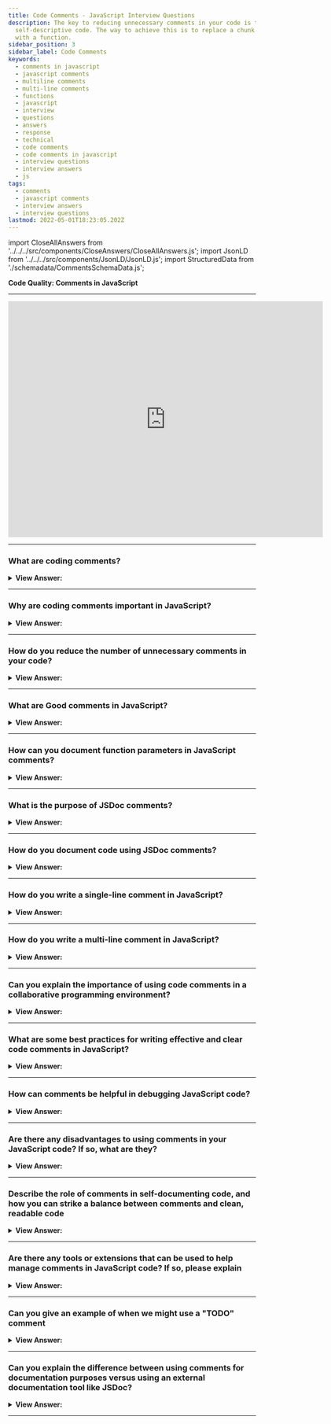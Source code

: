 ```yaml
---
title: Code Comments - JavaScript Interview Questions
description: The key to reducing unnecessary comments in your code is to write
  self-descriptive code. The way to achieve this is to replace a chunk of code
  with a function.
sidebar_position: 3
sidebar_label: Code Comments
keywords:
  - comments in javascript
  - javascript comments
  - multiline comments
  - multi-line comments
  - functions
  - javascript
  - interview
  - questions
  - answers
  - response
  - technical
  - code comments
  - code comments in javascript
  - interview questions
  - interview answers
  - js
tags:
  - comments
  - javascript comments
  - interview answers
  - interview questions
lastmod: 2022-05-01T18:23:05.202Z
---
```


import CloseAllAnswers from '../../../src/components/CloseAnswers/CloseAllAnswers.js';
import JsonLD from '../../../src/components/JsonLD/JsonLD.js';
import StructuredData from './schemadata/CommentsSchemaData.js';

<JsonLD data={StructuredData} />

<head>
  <title>Comments in JavaScript | JavaScript Frontend Phone Interview</title>
</head>

**Code Quality: Comments in JavaScript**

---

<div class='videoWrapper'>
<iframe
    width="640"
    height="480"
    src="https://www.youtube.com/embed/JDfLW97WLbc"
    frameborder="0"
    allow="autoplay; encrypted-media"
    allowfullscreen
>
</iframe>
</div>

---

<CloseAllAnswers />

### What are coding comments?

<details>
  <summary><strong>View Answer:</strong></summary>
  <div>
  <div><strong>Interview Response:</strong> Coding comments are notes added to a program's source code to explain the code to programmers or to serve as reminders for future updates.
</div><br/>
  </div>
</details>

---

### Why are coding comments important in JavaScript?

<details>
  <summary><strong>View Answer:</strong></summary>
  <div>
  <div><strong>Interview Response:</strong> Code comments in JavaScript serve to explain code, improve readability, and assist in debugging. They provide context and clarification, making it easier for developers to maintain and understand the codebase.
</div><br/>
  </div>
</details>

---

### How do you reduce the number of unnecessary comments in your code?

<details>
  <summary><strong>View Answer:</strong></summary>
  <div>
  <div><strong>Interview Response:</strong> The key to reducing unnecessary comments in your code is to write self-descriptive code. The best way to achieve this is to replace a chunk of code with a function.
</div><br />
  <div><strong className="codeExample">Code Example:</strong> Confusing Code<br /><br />

  <div></div>

```js
function showPrimes(n) {
  nextPrime: for (let i = 2; i < n; i++) {
    // check if i is a prime number   <-- this is an unnecessary comment
    for (let j = 2; j < i; j++) {
      if (i % j == 0) continue nextPrime;
    }

    alert(i);
  }
}
```

  </div><br />
  <div><strong className="codeExample">Code Example:</strong> Good Code<br /><br />

  <div></div>

```js
// The better variant, with a factored-out function isPrime:
function showPrimes(n) {
  for (let i = 2; i < n; i++) {
    if (!isPrime(i)) continue;

    alert(i);
  }
}

function isPrime(n) {
  for (let i = 2; i < n; i++) {
    if (n % i == 0) return false;
  }

  return true;
}
```

  </div>
  </div>
</details>

---

### What are Good comments in JavaScript?

<details>
  <summary><strong>View Answer:</strong></summary>
  <div>
  <div><strong>Interview Response:</strong> Good comments in JavaScript provide a high-level overview of the code architecture, including how components interact. They focus less on explaining code functionality and more on documenting function parameters and usage. They provide a bird's eye view of the code.
</div><br />
  <div><strong className="codeExample">Code Example:</strong><br /><br />

  <div></div>

```js
/**
 * Returns x raised to the n-th power.
 *
 * @param {number} x The number to raise.
 * @param {number} n The power, must be a natural number.
 * @return {number} x raised to the n-th power.
 */
function pow(x, n) {
  ...
}
```

  </div>
  </div>
</details>

---

### How can you document function parameters in JavaScript comments?

<details>
  <summary><strong>View Answer:</strong></summary>
  <div>
  <div><strong>Interview Response:</strong> You use the param tag followed by the name and description of the parameter. For example, "param &#123;string&#125; name - the name of the person."
</div><br/>
  </div>
</details>

---

### What is the purpose of JSDoc comments?

<details>
  <summary><strong>View Answer:</strong></summary>
  <div>
  <div><strong>Interview Response:</strong> JSDoc comments are a type of coding comment that follows a specific syntax to generate documentation for code. They help developers understand the API, parameters, and return values of a function or module.
</div><br/>
  </div>
</details>

---

### How do you document code using JSDoc comments?

<details>
  <summary><strong>View Answer:</strong></summary>
  <div>
  <div><strong>Interview Response:</strong> To document code using JSDoc, start with /**, describe elements using tags like @param, @return, @class, and @type, add descriptions, and close with */. This allows for automatic documentation generation and IDE support.
</div><br/>
  </div>
</details>

---

### How do you write a single-line comment in JavaScript?

<details>
  <summary><strong>View Answer:</strong></summary>
  <div>
  <div><strong>Interview Response:</strong> We use two forward slashes (//) followed by the comment text to write a single-line comment in JavaScript.
</div><br/>
  </div>
</details>

---

### How do you write a multi-line comment in JavaScript?

<details>
  <summary><strong>View Answer:</strong></summary>
  <div>
  <div><strong>Interview Response:</strong> To create a multi-line comment in JavaScript, place your comment between a forward slash followed by an asterisk (/*), and finally, end the comment with an asterisk followed by a forward slash (*/). This allows you to write comments that span multiple lines
</div><br/>
  </div>
</details>

---

### Can you explain the importance of using code comments in a collaborative programming environment?

<details>
  <summary><strong>View Answer:</strong></summary>
  <div>
  <div><strong>Interview Response:</strong> In collaborative programming, code comments enhance communication among developers, clarify complex logic, provide context, and document functions or variables, improving code understanding, maintainability, and overall team productivity.
</div><br/>
  </div>
</details>

---

### What are some best practices for writing effective and clear code comments in JavaScript?

<details>
  <summary><strong>View Answer:</strong></summary>
  <div>
  <div><strong>Interview Response:</strong> To write effective and clear code comments, ensure conciseness and clarity. We should focus on explaining the 'why' instead of the 'what', as the code should be self-explanatory. We should use consistent commenting styles, such as single-line or multi-line comments, and avoid redundancy. Lastly, keep comments up-to-date as code evolves to prevent confusion and miscommunication.
</div><br/>
  </div>
</details>

---

### How can comments be helpful in debugging JavaScript code?

<details>
  <summary><strong>View Answer:</strong></summary>
  <div>
  <div><strong>Interview Response:</strong> Comments can help identify issues, clarify intentions, and provide context during debugging, making it easier to trace problematic code sections, understand the logic, and fix errors efficiently.
</div><br/>
  </div>
</details>

---

### Are there any disadvantages to using comments in your JavaScript code? If so, what are they?

<details>
  <summary><strong>View Answer:</strong></summary>
  <div>
  <div><strong>Interview Response:</strong> Disadvantages of comments include potential clutter, outdated information, and redundancy. Poorly written comments can confuse readers and hinder maintainability instead of improving code comprehension.
</div><br/>
  </div>
</details>

---

### Describe the role of comments in self-documenting code, and how you can strike a balance between comments and clean, readable code

<details>
  <summary><strong>View Answer:</strong></summary>
  <div>
  <div><strong>Interview Response:</strong> In self-documenting code, comments clarify complex logic or intent, while descriptive variable and function names make code readable. We can strike a balance by using comments sparingly and emphasizing clear code structure.
</div><br/>
  </div>
</details>

---

### Are there any tools or extensions that can be used to help manage comments in JavaScript code? If so, please explain

<details>
  <summary><strong>View Answer:</strong></summary>
  <div>
  <div><strong>Interview Response:</strong> Yes, tools like JSDoc generate documentation from comments, while linters, like ESLint, enforce consistent commenting practices. We also use extensions like Comment Anchors, in VSCode, which help us navigate and organize comments effectively.
</div><br/>
  </div>
</details>

---

### Can you give an example of when we might use a "TODO" comment

<details>
  <summary><strong>View Answer:</strong></summary>
  <div>
  <div><strong>Interview Response:</strong> A "TODO" comment is used to mark incomplete features or areas requiring improvement. For example, when we may need to optimize performance by implementing a caching mechanism.
</div><br/>
  </div>
</details>

---

### Can you explain the difference between using comments for documentation purposes versus using an external documentation tool like JSDoc?

<details>
  <summary><strong>View Answer:</strong></summary>
  <div>
  <div><strong>Interview Response:</strong> Comments provide inline explanations, while JSDoc generates external documentation using structured comments. JSDoc offers better organization, searchability, and consistency, while in-code comments aid understanding during development.
</div><br/>
  </div>
</details>

---
